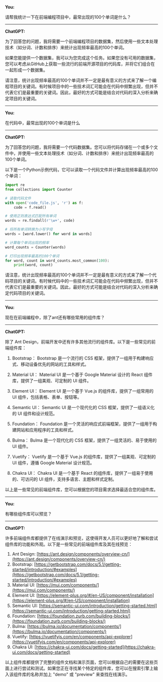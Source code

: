 **You:**

请帮我统计一下在前端编程项目中，最常出现的100个单词是什么？

* * *

**ChatGPT:**

为了回答您的问题，我将需要一个前端编程项目的数据集，然后使用一些文本处理技术（如分词、计数和排序）来统计出现频率最高的100个单词。

如果您能提供一个数据集，我可以为您完成这个任务。如果您没有可用的数据集，您可以考虑从GitHub上获取一些流行的前端开源项目的代码库，并将它们组合在一起形成一个数据集。

请注意，统计出现频率最高的100个单词并不一定是最有意义的方式来了解一个编程项目的关键词。有时候项目中的一些技术词汇可能会在代码中频繁出现，但并不代表它们是最重要的关键词。因此，最好的方式可能是结合对代码的深入分析来确定项目的关键词。

* * *

**You:**

在代码中，最常出现的100个单词是什么

* * *

**ChatGPT:**

为了回答您的问题，我将需要一个代码数据集。您可以将代码存储在一个或多个文件中，并使用一些文本处理技术（如分词、计数和排序）来统计出现频率最高的100个单词。

以下是一个Python示例代码，它可以读取一个代码文件并计算出现频率最高的100个单词：

```python
import re
from collections import Counter

# 读取代码文件
with open('code_file.js', 'r') as f:
    code = f.read()

# 使用正则表达式匹配所有单词
words = re.findall(r'\w+', code)

# 将所有单词转换为小写字母
words = [word.lower() for word in words]

# 计算每个单词出现的频率
word_counts = Counter(words)

# 打印出现频率最高的100个单词
for word, count in word_counts.most_common(100):
    print(word, count)
```

请注意，统计出现频率最高的100个单词并不一定是最有意义的方式来了解一个代码项目的关键词。有时候代码中的一些技术词汇可能会在代码中频繁出现，但并不代表它们是最重要的关键词。因此，最好的方式可能是结合对代码的深入分析来确定代码项目的关键词。

* * *

**You:**

现在在前端编程中，除了ant还有哪些常用的组件库？

* * *

**ChatGPT:**

除了 Ant Design，前端开发中还有许多其他流行的组件库。以下是一些常见的前端组件库：

1.  Bootstrap： Bootstrap 是一个流行的 CSS 框架，提供了一组用于构建响应式、移动设备优先的网站的工具和样式。
    
2.  Material UI： Material UI 是一个基于 Google Material 设计的 React 组件库，提供了一组美观、可定制的 UI 组件。
    
3.  Element UI： Element UI 是一个基于 Vue.js 的组件库，提供了一组常用的 UI 组件，包括表格、表单、按钮等。
    
4.  Semantic UI： Semantic UI 是一个现代化的 CSS 框架，提供了一组语义化的 UI 组件和设计规范。
    
5.  Foundation： Foundation 是一个灵活的响应式前端框架，提供了一组用于构建网站和应用程序的工具和样式。
    
6.  Bulma： Bulma 是一个现代化的 CSS 框架，提供了一组灵活的、易于使用的 UI 组件。
    
7.  Vuetify： Vuetify 是一个基于 Vue.js 的组件库，提供了一组美观、可定制的 UI 组件，遵循 Google Material 设计规范。
    
8.  Chakra UI： Chakra UI 是一个基于 React 的组件库，提供了一组易于使用的、可访问的 UI 组件，支持多语言、主题和样式定制。
    

以上是一些常见的前端组件库，您可以根据您的项目需求选择最适合您的组件库。

* * *

**You:**

有哪些组件库可以预览？

* * *

**ChatGPT:**

许多前端组件库都提供了在线演示和预览，这使得开发人员可以更好地了解和尝试组件库的功能和外观。以下是一些常见的前端组件库及其在线预览：

1.  Ant Design: [https://ant.design/components/overview-cn/](https://ant.design/components/overview-cn/)
2.  Bootstrap: [https://getbootstrap.com/docs/5.1/getting-started/introduction/#examples](https://getbootstrap.com/docs/5.1/getting-started/introduction/#examples)
3.  Material UI: [https://mui.com/components/](https://mui.com/components/)
4.  Element UI: [https://element-plus.org/#/en-US/component/installation](https://element-plus.org/#/en-US/component/installation)
5.  Semantic UI: [https://semantic-ui.com/introduction/getting-started.html](https://semantic-ui.com/introduction/getting-started.html)
6.  Foundation: [https://foundation.zurb.com/building-blocks/](https://foundation.zurb.com/building-blocks/)
7.  Bulma: [https://bulma.io/documentation/components/](https://bulma.io/documentation/components/)
8.  Vuetify: [https://vuetifyjs.com/en/components/api-explorer](https://vuetifyjs.com/en/components/api-explorer)
9.  Chakra UI: [https://chakra-ui.com/docs/getting-started](https://chakra-ui.com/docs/getting-started)

以上组件库都提供了完整的组件文档和演示页面，您可以根据自己的需要在这些页面上进行尝试和测试。如果您正在寻找某个特定的组件库，您可以在搜索引擎上输入该组件库的名称并加上 "demo" 或 "preview" 来查找在线演示。